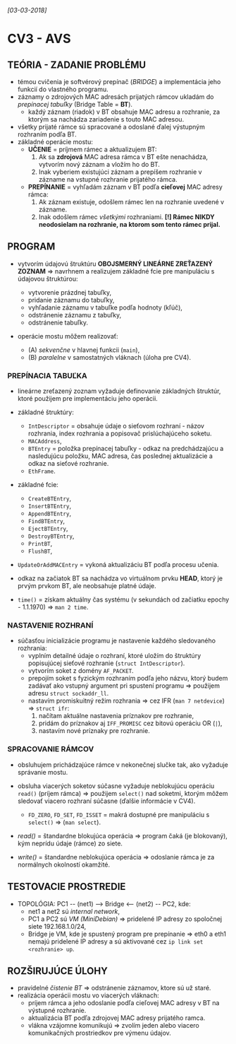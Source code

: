 _[03-03-2018]_

# CV3 - AVS

## TEÓRIA - ZADANIE PROBLÉMU

- témou cvičenia je softvérový prepínač (_BRIDGE_) a implementácia jeho funkcií do vlastného programu.
- záznamy o zdrojových MAC adresách prijatých rámcov ukladám do _prepínacej tabuľky_ (Bridge Table = **BT**).
    + každý záznam (riadok) v BT obsahuje MAC adresu a rozhranie, za ktorým sa nachádza zariadenie s touto MAC adresou.
- všetky prijaté rámce sú spracované a odoslané ďalej výstupným rozhraním podľa BT.
- základné operácie mostu:
    + **UČENIE** = príjmem rámec a aktualizujem BT:
        1. Ak sa **zdrojová** MAC adresa rámca v BT ešte nenachádza, vytvorím nový záznam a vložím ho do BT.
        2. Inak vyberiem existujúci záznam a prepíšem rozhranie v zázname na vstupné rozhranie prijatého rámca.
    + **PREPÍNANIE** = vyhľadám záznam v BT podľa **cieľovej** MAC adresy rámca:
        1. Ak záznam existuje, odošlem rámec len na rozhranie uvedené v zázname.
        2. Inak odošlem rámec _všetkými_ rozhraniami. **[!] Rámec NIKDY neodosielam na rozhranie, na ktorom som tento rámec prijal.**

## PROGRAM

- vytvorím údajovú štruktúru **OBOJSMERNÝ LINEÁRNE ZREŤAZENÝ ZOZNAM** => navrhnem a realizujem základné fcie pre manipuláciu s údajovou štruktúrou:
    - vytvorenie prázdnej tabuľky,
    - pridanie záznamu do tabuľky,
    - vyhľadanie záznamu v tabuľke podľa hodnoty (kľúč),
    - odstránenie záznamu z tabuľky,
    - odstránenie tabuľky.

- operácie mostu môžem realizovať:
    - (A) _sekvenčne_ v hlavnej funkcii (`main`),
    - (B) _paralelne_ v samostatných vláknach (úloha pre CV4).

### PREPÍNACIA TABUĽKA

- lineárne zreťazený zoznam vyžaduje definovanie základných štruktúr, ktoré použijem pre implementáciu jeho operácii.

- základné štruktúry:
    + `IntDescriptor` = obsahuje údaje o sieťovom rozhraní - názov rozhrania, index rozhrania a popisovač prislúchajúceho soketu.
    + `MACAddress`,
    + `BTEntry` = položka prepínacej tabuľky - odkaz na predchádzajúcu a nasledujúcu položku, MAC adresa, čas poslednej aktualizácie a odkaz na sieťové rozhranie.
    + `EthFrame`.

- základné fcie:
    + `CreateBTEntry`,
    + `InsertBTEntry`,
    + `AppendBTEntry`,
    + `FindBTEntry`,
    + `EjectBTEntry`,
    + `DestroyBTEntry`,
    + `PrintBT`,
    + `FlushBT`,

- `UpdateOrAddMACEntry` = vykoná aktualizáciu BT podľa procesu učenia.
- odkaz na začiatok BT sa nachádza vo virtuálnom prvku **HEAD**, ktorý je prvým prvkom BT, ale neobsahuje platné údaje.
- `time()` = získam aktuálny čas systému (v sekundách od začiatku epochy - 1.1.1970) => `man 2 time`.

### NASTAVENIE ROZHRANÍ

- súčasťou inicializácie programu je nastavenie každého sledovaného rozhrania:
    + vyplním detailné údaje o rozhraní, ktoré uložím do štruktúry popisujúcej sieťové rozhranie (`struct IntDescriptor`).
    + vytvorím soket z domény `AF_PACKET`.
    + prepojím soket s fyzickým rozhraním podľa jeho názvu, ktorý budem zadávať ako vstupný argument pri spustení programu => použijem adresu `struct sockaddr_ll`.
    + nastavím promiskuitný režim rozhrania => cez IFR (`man 7 netdevice`) => `struct ifr`:
        1. načítam aktuálne nastavenia príznakov pre rozhranie,
        2. pridám do príznakov aj `IFF_PROMISC` cez bitovú operáciu OR (`|`),
        3. nastavím nové príznaky pre rozhranie.

### SPRACOVANIE RÁMCOV

- obsluhujem prichádzajúce rámce v nekonečnej slučke tak, ako vyžaduje správanie mostu.
- obsluha viacerých soketov súčasne vyžaduje neblokujúcu operáciu `read()` (príjem rámca) => použijem `select()` nad soketmi, ktorým môžem sledovať viacero rozhraní súčasne (ďalšie informácie v CV4).
    + `FD_ZERO`, `FD_SET`, `FD_ISSET` = makrá dostupné pre manipuláciu s `select()` => (`man select`).

- _read()_ = štandardne blokujúca operácia => program čaká (je blokovaný), kým neprídu údaje (rámce) zo siete.
- _write()_ = štandardne neblokujúca operácia => odoslanie rámca je za normálnych okolností okamžité.

## TESTOVACIE PROSTREDIE

- TOPOLÓGIA: PC1 -- (net1) --> Bridge <-- (net2) -- PC2, kde:
    + net1 a net2 sú _internal network_,
    + PC1 a PC2 sú _VM (MiniDebian)_ => pridelené IP adresy zo spoločnej siete 192.168.1.0/24,
    + Bridge je VM, kde je spustený program pre prepínanie => eth0 a eth1 nemajú pridelené IP adresy a sú aktivované cez `ip link set <rozhranie> up`.

## ROZŠIRUJÚCE ÚLOHY

- pravidelné _čistenie BT_ => odstránenie záznamov, ktore sú už staré.
- realizácia operácii mostu vo viacerých vláknach:
    + príjem rámca a jeho odoslanie podľa cieľovej MAC adresy v BT na výstupné rozhranie.
    + aktualizácia BT podľa zdrojovej MAC adresy prijatého ramca.
    + vlákna vzájomne komunikujú => zvolím jeden alebo viacero komunikačných prostriedkov pre výmenu údajov.
